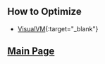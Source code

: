 
## How to Optimize
- [VisualVM](https://visualvm.github.io/){:target="_blank"}

## [**Main Page**](/modpack-dev)